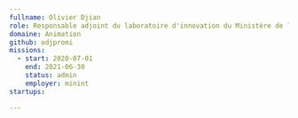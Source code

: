 ```yaml
---
fullname: Olivier Djian
role: Responsable adjoint du laboratoire d'innovation du Ministère de l'Intérieur
domaine: Animation
github: odjpromi
missions:
  - start: 2020-07-01 
    end: 2021-06-30
    status: admin
    employer: minint
startups:

---
```

